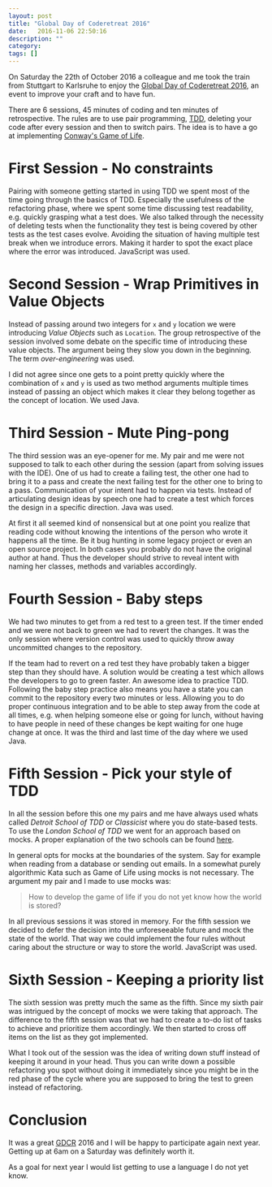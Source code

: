 ```yaml
---
layout: post
title: "Global Day of Coderetreat 2016"
date:   2016-11-06 22:50:16
description: ""
category:
tags: []
---
```


On Saturday the 22th of October 2016 a colleague and me took the train from Stuttgart to Karlsruhe to enjoy the [Global Day of Coderetreat 2016](https://www.softwerkskammer.org/activities/ka-gdcr-16), an event to improve your craft and to have fun.

There are 6 sessions, 45 minutes of coding and ten minutes of retrospective. The rules are to use pair programming, [TDD](https://en.wikipedia.org/wiki/Test-driven_development), deleting your code after every session and then to switch pairs. The idea is to have a go at implementing [Conway's Game of Life](https://en.wikipedia.org/wiki/Conway%27s_Game_of_Life).

# First Session - No constraints
Pairing with someone getting started in using TDD we spent most of the time going through the basics of TDD. Especially the usefulness of the refactoring phase, where we spent some time discussing test readability, e.g. quickly grasping what a test does. We also talked through the necessity of deleting tests when the functionality they test is being covered by other tests as the test cases evolve. Avoiding the situation of having multiple test break when we introduce errors. Making it harder to spot the exact place where the error was introduced. JavaScript was used.

# Second Session - Wrap Primitives in Value Objects
Instead of passing around two integers for `x` and `y` location we were introducing _Value Objects_ such as `Location`. The group retrospective of the session involved some debate on the specific time of introducing these value objects. The argument being they slow you down in the beginning. The term _over-engineering_ was used.

I did not agree since one gets to a point pretty quickly where the combination of `x` and `y` is used as two method arguments multiple times instead of passing an object which makes it clear they belong together as the concept of location. We used Java.

# Third Session - Mute Ping-pong
The third session was an eye-opener for me. My pair and me were not supposed to talk to each other during the session (apart from solving issues with the IDE). One of us had to create a failing test, the other one had to bring it to a pass and create the next failing test for the other one to bring to a pass. Communication of your intent had to happen via tests. Instead of articulating design ideas by speech one had to create a test which forces the design in a specific direction. Java was used.

At first it all seemed kind of nonsensical but at one point you realize that reading code without knowing the intentions of the person who wrote it happens all the time. Be it bug hunting in some legacy project or even an open source project. In both cases you probably do not have the original author at hand. Thus the developer should strive to reveal intent with naming her classes, methods and variables accordingly.

# Fourth Session - Baby steps
We had two minutes to get from a red test to a green test. If the timer ended and we were not back to green we had to revert the changes. It was the only session where version control was used to quickly throw away uncommitted changes to the repository.

If the team had to revert on a red test they have probably taken a bigger step than they should have. A solution would be creating a test which allows the developers to go to green faster. An awesome idea to practice TDD. Following the baby step practice also means you have a state you can commit to the repository every two minutes or less. Allowing you to do proper continuous integration and to be able to step away from the code at all times, e.g. when helping someone else or going for lunch, without having to have people in need of these changes be kept waiting for one huge change at once. It was the third and last time of the day where we used Java.

# Fifth Session - Pick your style of TDD
In all the session before this one my pairs and me have always used whats called _Detroit School of TDD_ or _Classicist_ where you do state-based tests. To use the _London School of TDD_ we went for an approach based on mocks. A proper explanation of the two schools can be found [here](https://codurance.com/2015/05/12/does-tdd-lead-to-good-design/).

In general opts for mocks at the boundaries of the system. Say for example when reading from a database or sending out emails. In a somewhat purely algorithmic Kata such as Game of Life using mocks is not necessary. The argument my pair and I made to use mocks was:

> How to develop the game of life if you do not yet know how the world is stored?

In all previous sessions it was stored in memory. For the fifth session we decided to defer the decision into the unforeseeable future and mock the state of the world. That way we could implement the four rules without caring about the structure or way to store the world. JavaScript was used.

# Sixth Session - Keeping a priority list
The sixth session was pretty much the same as the fifth. Since my sixth pair was intrigued by the concept of mocks we were taking that approach. The difference to the fifth session was that we had to create a to-do list of tasks to achieve and prioritize them accordingly. We then started to cross off items on the list as they got implemented.

What I took out of the session was the idea of writing down stuff instead of keeping it around in your head. Thus you can write down a possible refactoring you spot without doing it immediately since you might be in the red phase of the cycle where you are supposed to bring the test to green instead of refactoring.

# Conclusion
It was a great [GDCR](http://globalday.coderetreat.org/) 2016 and I will be happy to participate again next year. Getting up at 6am on a Saturday was definitely worth it.

As a goal for next year I would list getting to use a language I do not yet know.
